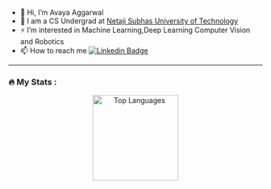 
- 👋 Hi, I’m Avaya Aggarwal
- 🔭 I am a CS Undergrad at <a href="http://www.nsut.ac.in/">Netaji Subhas University of Technology</a>
- ⚡  I’m interested in Machine Learning,Deep Learning Computer Vision and Robotics
- 📫 How to reach me [![Linkedin Badge](https://img.shields.io/badge/-Avaya_Aggarwal-blue?style=flat&logo=Linkedin&logoColor=white)](https://www.linkedin.com/in/avaya-aggarwal/)
---


### 🔥 My Stats :




<div align="center">
<p align="center">
<!--     <img src="https://github-readme-streak-stats.herokuapp.com/?user=onepunchmonk&theme=dark&background=0d1117" alt="GitHub Streak Stats"/> -->
    <img src="https://github-readme-stats.vercel.app/api/top-langs/?username=onepunchmonk&layout=compact&theme=github_dark" alt="Top Languages" height="170px" />
</p>
  
</div>

<!---
OnePunchMonk/OnePunchMonk is a ✨ special ✨ repository because its `README.md` (this file) appears on your GitHub profile.
You can click the Preview link to take a look at your changes.
--->
